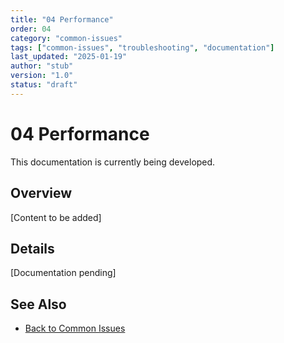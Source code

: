 ```yaml
---
title: "04 Performance"
order: 04
category: "common-issues"
tags: ["common-issues", "troubleshooting", "documentation"]
last_updated: "2025-01-19"
author: "stub"
version: "1.0"
status: "draft"
---
```


# 04 Performance

This documentation is currently being developed.

## Overview

[Content to be added]

## Details

[Documentation pending]

## See Also

- [Back to Common Issues](./README.md)
